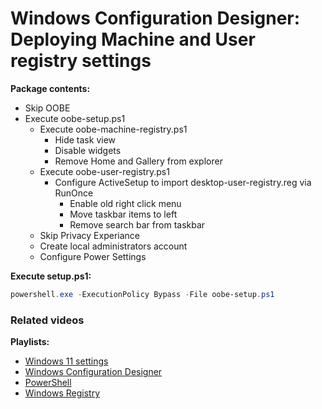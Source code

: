 # Windows Configuration Designer: Deploying Machine and User registry settings

<b>Package contents:</b>

* Skip OOBE
* Execute oobe-setup.ps1
    * Execute oobe-machine-registry.ps1
        * Hide task view
        * Disable widgets
        * Remove Home and Gallery from explorer
    * Execute oobe-user-registry.ps1
        * Configure ActiveSetup to import desktop-user-registry.reg via RunOnce
            * Enable old right click menu
            * Move taskbar items to left
            * Remove search bar from taskbar
    * Skip Privacy Experiance
    * Create local administrators account
    * Configure Power Settings

<b>Execute setup.ps1:</b>

```powershell
powershell.exe -ExecutionPolicy Bypass -File oobe-setup.ps1
```

### Related videos

<b>Playlists:</b>

* [Windows 11 settings](https://www.youtube.com/playlist?list=PLVncjTDMNQ4St7rvA0w_nuv5CHxBccoLJ) <br />
* [Windows Configuration Designer](https://www.youtube.com/playlist?list=PLVncjTDMNQ4SAh9zjdreUBYSzSf7L5IX2) <br />
* [PowerShell](https://www.youtube.com/playlist?list=PLVncjTDMNQ4RDyVzbV0_kpXCScTMgUw_A) <br />
* [Windows Registry](https://www.youtube.com/playlist?list=PLVncjTDMNQ4TZrwwuYuZBZhpjs6YWw7sQ) <br />